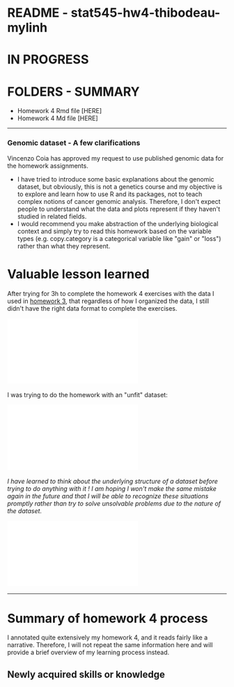 # README - stat545-hw4-thibodeau-mylinh

# IN PROGRESS

# FOLDERS - SUMMARY 

- Homework 4 Rmd file [HERE]
- Homework 4 Md file [HERE]

*** 

### Genomic dataset - A few clarifications

Vincenzo Coia has approved my request to use published genomic data for the homework assignments.

* I have tried to introduce some basic explanations about the genomic dataset, but obviously, this is not a genetics course and my objective is to explore and learn how to use R and its packages, not to teach complex notions of cancer genomic analysis. Therefore, I don't expect people to understand what the data and plots represent if they haven't studied in related fields. 
* I would recommend you make abstraction of the underlying biological context and simply try to read this homework based on the variable types (e.g. copy.category is a categorical variable like "gain" or "loss") rather than what they represent.

# Valuable lesson learned

After trying for 3h to complete the homework 4 exercises with the data I used in [homework 3](https://github.com/mylinhthibodeau/STAT545-HW-thibodeau-mylinh/tree/master/stat545-hw3-thibodeau-mylinh), that regardless of how I organized the data, I still didn't have the right data format to complete the exercises. 

![gapminder-underling-data-structure](scratch-space/gapminder-underling-data-structure.pdf)

I was trying to do the homework with an "unfit" dataset:

![gapminder-underling-data-structure](scratch-space/failed-genomic-data-structure.pdf)

*I have learned to think about the underlying structure of a dataset before trying to do anything with it ! I am hoping I won't make the same mistake again in the future and that I will be able to recognize these situations promptly rather than try to solve unsolvable problems due to the nature of the dataset.*

![genomic-data-structure](scratch-space/genomic-data-structure.pdf)

***

# Summary of homework 4 process  

I annotated quite extensively my homework 4, and it reads fairly like a narrative. Therefore, I will not repeat the same information here and will provide a brief overview of my learning process instead.

## Newly acquired skills or knowledge
